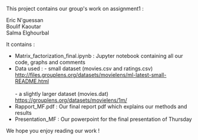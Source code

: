 This project contains our group's work on assignment1 :<br>

Eric N'guessan<br>
Boulif Kaoutar<br>
Salma Elghourbal<br>

It contains :<br>
  * Matrix_factorization_final.ipynb : Jupyter notebook containing all our code, graphs and comments<br>
  * Data used : - small dataset (movies.csv and ratings.csv)  http://files.grouplens.org/datasets/movielens/ml-latest-small-README.html<br>  
                - a slightly larger dataset (movies.dat) https://grouplens.org/datasets/movielens/1m/  <br> 
  * Rapport_MF.pdf  : Our final report pdf which explains our methods and results<br>
  * Presentation_MF : Our powerpoint for the final presentation of Thursday<br>
 
 We hope you enjoy reading our work ! 
